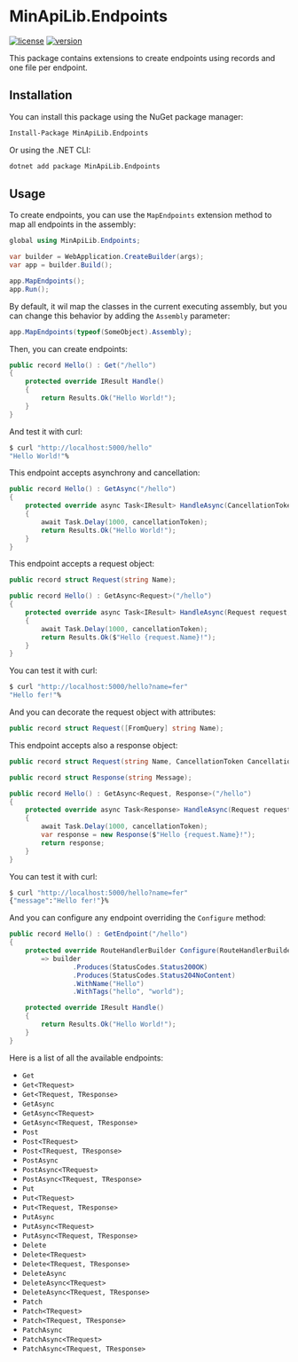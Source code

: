 # MinApiLib.Endpoints

[![license](https://img.shields.io/badge/License-MIT-purple.svg)](../../LICENSE)
[![version](https://img.shields.io/nuget/vpre/MinApiLib.Endpoints)](https://www.nuget.org/packages/MinApiLib.Endpoints)


This package contains extensions to create endpoints using records and one file per endpoint.

## Installation

You can install this package using the NuGet package manager:

```bash
Install-Package MinApiLib.Endpoints
```

Or using the .NET CLI:

```bash
dotnet add package MinApiLib.Endpoints
```

## Usage

To create endpoints, you can use the `MapEndpoints` extension method to map all endpoints in the assembly:

```csharp
global using MinApiLib.Endpoints;

var builder = WebApplication.CreateBuilder(args);
var app = builder.Build();

app.MapEndpoints();
app.Run();
```

By default, it wil map the classes in the current executing assembly, but you can change this behavior by adding the `Assembly` parameter:

```csharp
app.MapEndpoints(typeof(SomeObject).Assembly);
```

Then, you can create endpoints:

```csharp
public record Hello() : Get("/hello")
{
    protected override IResult Handle()
    {
        return Results.Ok("Hello World!");
    }
}
```

And test it with curl:

```bash
$ curl "http://localhost:5000/hello"
"Hello World!"%
```

This endpoint accepts asynchrony and cancellation:

```csharp
public record Hello() : GetAsync("/hello")
{
    protected override async Task<IResult> HandleAsync(CancellationToken cancellationToken)
    {
        await Task.Delay(1000, cancellationToken);
        return Results.Ok("Hello World!");
    }
}
```

This endpoint accepts a request object:

```csharp
public record struct Request(string Name);

public record Hello() : GetAsync<Request>("/hello")
{
    protected override async Task<IResult> HandleAsync(Request request, CancellationToken CancellationToken)
    {
        await Task.Delay(1000, cancellationToken);
        return Results.Ok($"Hello {request.Name}!");
    }
}
```

You can test it with curl:

```bash
$ curl "http://localhost:5000/hello?name=fer"
"Hello fer!"%
```

And you can decorate the request object with attributes:

```csharp
public record struct Request([FromQuery] string Name);
```

This endpoint accepts also a response object:

```csharp
public record struct Request(string Name, CancellationToken CancellationToken);

public record struct Response(string Message);

public record Hello() : GetAsync<Request, Response>("/hello")
{
    protected override async Task<Response> HandleAsync(Request request, CancellationToken cancellationToken)
    {
        await Task.Delay(1000, cancellationToken);
        var response = new Response($"Hello {request.Name}!");
        return response;
    }
}
```

You can test it with curl:

```bash
$ curl "http://localhost:5000/hello?name=fer"
{"message":"Hello fer!"}%
```

And you can configure any endpoint overriding the `Configure` method:

```csharp
public record Hello() : GetEndpoint("/hello")
{
    protected override RouteHandlerBuilder Configure(RouteHandlerBuilder builder)
        => builder
                .Produces(StatusCodes.Status200OK)
                .Produces(StatusCodes.Status204NoContent)
                .WithName("Hello")
                .WithTags("hello", "world");

    protected override IResult Handle()
    {
        return Results.Ok("Hello World!");
    }
}
```


Here is a list of all the available endpoints:

- `Get`
- `Get<TRequest>`
- `Get<TRequest, TResponse>`
- `GetAsync`
- `GetAsync<TRequest>`
- `GetAsync<TRequest, TResponse>`
- `Post`
- `Post<TRequest>`
- `Post<TRequest, TResponse>`
- `PostAsync`
- `PostAsync<TRequest>`
- `PostAsync<TRequest, TResponse>`
- `Put`
- `Put<TRequest>`
- `Put<TRequest, TResponse>`
- `PutAsync`
- `PutAsync<TRequest>`
- `PutAsync<TRequest, TResponse>`
- `Delete`
- `Delete<TRequest>`
- `Delete<TRequest, TResponse>`
- `DeleteAsync`
- `DeleteAsync<TRequest>`
- `DeleteAsync<TRequest, TResponse>`
- `Patch`
- `Patch<TRequest>`
- `Patch<TRequest, TResponse>`
- `PatchAsync`
- `PatchAsync<TRequest>`
- `PatchAsync<TRequest, TResponse>`
